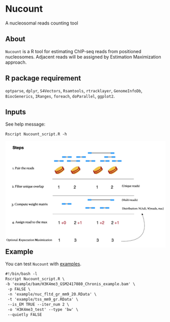 # Nucount
A nucleosomal reads counting tool


## About
`Nucount` is a R tool for estimating ChIP-seq reads from positioned nucleosomes. Adjacent reads will be assigned by Estimation Maximization approach. 



## R package requirement
`optparse`, `dplyr`, `S4Vectors`, `Rsamtools`, `rtracklayer`, `GenomeInfoDb`, `BiocGenerics`, `IRanges`, `foreach`, `doParallel`, `ggplot2`.

## Inputs
See help message:
```
Rscript Nucount_script.R -h
```

<img src="man/figures/steps.png" align="right" alt="" width="520" />

## Example

You can test `Nucount` with [examples](https://github.com/shaorray/Nucount/example).

```
#!/bin/bash -l
Rscript Nucount_script.R \
-b 'example/bam/H3K4me3_GSM2417080_Chronis_example.bam' \
 -p FALSE \
 -n 'example/nuc_fltd_gr_mm9_20.RData' \
 -t 'example/tss_mm9_gr.RData' \
 --is_EM TRUE --iter_num 2 \
 -o 'H3K4me3_test' --type 'bw' \
 --quietly FALSE

```


